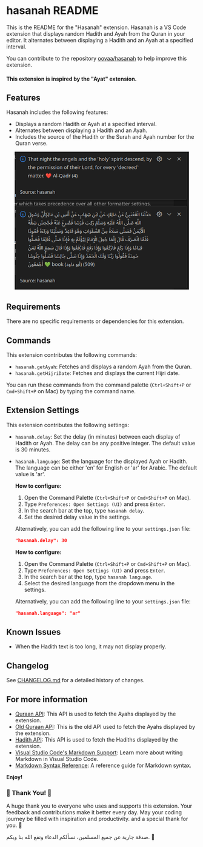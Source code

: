 # hasanah README

This is the README for the "Hasanah" extension. Hasanah is a VS Code extension that displays random Hadith and Ayah from the Quran in your editor. It alternates between displaying a Hadith and an Ayah at a specified interval.

You can contribute to the repository [oovaa/hasanah](https://github.com/oovaa/hasanah) to help improve this extension.

#### This extension is inspired by the "Ayat" extension.

## Features

Hasanah includes the following features:

- Displays a random Hadith or Ayah at a specified interval.
- Alternates between displaying a Hadith and an Ayah.
- Includes the source of the Hadith or the Surah and Ayah number for the Quran verse.

<p align="center">
  <img src="./Screenshot_20241115_062746.png" alt="Hasanah extension screenshot">
</p>

## Requirements

There are no specific requirements or dependencies for this extension.

## Commands

This extension contributes the following commands:

* `hasanah.getAyah`: Fetches and displays a random Ayah from the Quran.
* `hasanah.getHijriDate`: Fetches and displays the current Hijri date.

You can run these commands from the command palette (`Ctrl+Shift+P` or `Cmd+Shift+P` on Mac) by typing the command name.

## Extension Settings

This extension contributes the following settings:

* `hasanah.delay`: Set the delay (in minutes) between each display of Hadith or Ayah. The delay can be any positive integer. The default value is 30 minutes.

* `hasanah.language`: Set the language for the displayed Ayah or Hadith. The language can be either 'en' for English or 'ar' for Arabic. The default value is 'ar'.

  **How to configure:**
  1. Open the Command Palette (`Ctrl+Shift+P` or `Cmd+Shift+P` on Mac).
  2. Type `Preferences: Open Settings (UI)` and press `Enter`.
  3. In the search bar at the top, type `hasanah delay`.
  4. Set the desired delay value in the settings.

  Alternatively, you can add the following line to your `settings.json` file:
  ```json
  "hasanah.delay": 30
  ```

  **How to configure:**
  1. Open the Command Palette (`Ctrl+Shift+P` or `Cmd+Shift+P` on Mac).
  2. Type `Preferences: Open Settings (UI)` and press `Enter`.
  3. In the search bar at the top, type `hasanah language`.
  4. Select the desired language from the dropdown menu in the settings.

  Alternatively, you can add the following line to your `settings.json` file:
  ```json
  "hasanah.language": "ar"
  ```

## Known Issues

- When the Hadith text is too long, it may not display properly.

## Changelog

See [CHANGELOG.md](./CHANGELOG.md) for a detailed history of changes.

## For more information

* [Quraan API](https://quranapi.pages.dev/api): This API is used to fetch the Ayahs displayed by the extension.
* [Old Quraan API](https://api.alquran.cloud/v1/surah): This is the old API used to fetch the Ayahs displayed by the extension.
* [Hadith API](https://api.hadith.gading.dev): This API is used to fetch the Hadiths displayed by the extension.
* [Visual Studio Code's Markdown Support](http://code.visualstudio.com/docs/languages/markdown): Learn more about writing Markdown in Visual Studio Code.
* [Markdown Syntax Reference](https://help.github.com/articles/markdown-basics/): A reference guide for Markdown syntax.

**Enjoy!**

### 🙏 Thank You! 🙏

A huge thank you to everyone who uses and supports this extension. Your feedback and contributions make it better every day. May your coding journey be filled with inspiration and productivity.
and a special thank for you. 🩷

 صدقة جارية عن جميع المسلمين، نسألكم الدعاء ونفع الله بنا وبكم. 💙
